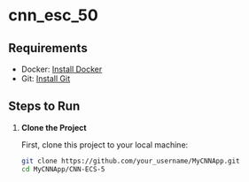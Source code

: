 # cnn_esc_50

## Requirements  

- Docker: [Install Docker](https://docs.docker.com/get-docker/)  
- Git: [Install Git](https://git-scm.com/book/en/v2/Getting-Started-Installing-Git)  

## Steps to Run  

1. **Clone the Project**  

   First, clone this project to your local machine:  

   ```bash  
   git clone https://github.com/your_username/MyCNNApp.git  
   cd MyCNNApp/CNN-ECS-5
